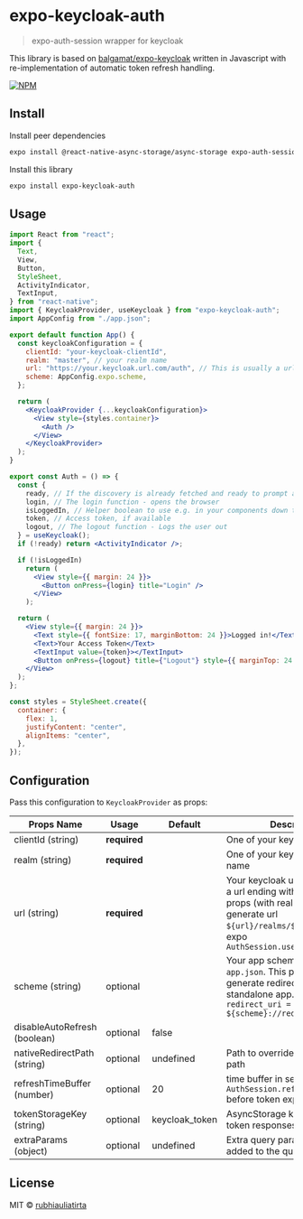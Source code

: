 # expo-keycloak-auth

> expo-auth-session wrapper for keycloak

This library is based on [balgamat/expo-keycloak](https://www.npmjs.com/package/expo-keycloak) written in Javascript with re-implementation of automatic token refresh handling.

[![NPM](https://img.shields.io/npm/v/expo-keycloak-auth.svg)](https://www.npmjs.com/package/expo-keycloak-auth)

## Install

Install peer dependencies

```bash
expo install @react-native-async-storage/async-storage expo-auth-session expo-random
```

Install this library

```bash
expo install expo-keycloak-auth
```

## Usage

```jsx
import React from "react";
import {
  Text,
  View,
  Button,
  StyleSheet,
  ActivityIndicator,
  TextInput,
} from "react-native";
import { KeycloakProvider, useKeycloak } from "expo-keycloak-auth";
import AppConfig from "./app.json";

export default function App() {
  const keycloakConfiguration = {
    clientId: "your-keycloak-clientId",
    realm: "master", // your realm name
    url: "https://your.keycloak.url.com/auth", // This is usually a url ending with /auth
    scheme: AppConfig.expo.scheme,
  };

  return (
    <KeycloakProvider {...keycloakConfiguration}>
      <View style={styles.container}>
        <Auth />
      </View>
    </KeycloakProvider>
  );
}

export const Auth = () => {
  const {
    ready, // If the discovery is already fetched and ready to prompt authentication flow
    login, // The login function - opens the browser
    isLoggedIn, // Helper boolean to use e.g. in your components down the tree
    token, // Access token, if available
    logout, // The logout function - Logs the user out
  } = useKeycloak();
  if (!ready) return <ActivityIndicator />;

  if (!isLoggedIn)
    return (
      <View style={{ margin: 24 }}>
        <Button onPress={login} title="Login" />
      </View>
    );

  return (
    <View style={{ margin: 24 }}>
      <Text style={{ fontSize: 17, marginBottom: 24 }}>Logged in!</Text>
      <Text>Your Access Token</Text>
      <TextInput value={token}></TextInput>
      <Button onPress={logout} title={"Logout"} style={{ marginTop: 24 }} />
    </View>
  );
};

const styles = StyleSheet.create({
  container: {
    flex: 1,
    justifyContent: "center",
    alignItems: "center",
  },
});
```

## Configuration

Pass this configuration to `KeycloakProvider` as props:

| Props Name                   | Usage        | Default        | Description                                                                                                                                                                 |
| ---------------------------- | ------------ | -------------- | --------------------------------------------------------------------------------------------------------------------------------------------------------------------------- |
| clientId (string)            | **required** |                | One of your keycloak clientId                                                                                                                                               |
| realm (string)               | **required** |                | One of your keycloak realm name                                                                                                                                             |
| url (string)                 | **required** |                | Your keycloak url. This is usually a url ending with /auth. This props (with realm) used to generate url `${url}/realms/${realm}` for expo `AuthSession.useAutoDiscovery()` |
| scheme (string)              | optional     |                | Your app scheme defined in `app.json`. This props used to generate redirect uri scheme for standalone app. `default redirect_uri = ${scheme}://redirect/auth`               |
| disableAutoRefresh (boolean) | optional     | false          |                                                                                                                                                                             |
| nativeRedirectPath (string)  | optional     | undefined      | Path to override default redirect path                                                                                                                                      |
| refreshTimeBuffer (number)   | optional     | 20             | time buffer in seconds to invoke `AuthSession.refreshAsync()` before token expires.                                                                                         |
| tokenStorageKey (string)     | optional     | keycloak_token | AsyncStorage key to save your token responses.                                                                                                                              |
| extraParams (object)         | optional     | undefined      | Extra query params that'll be added to the query string                                                                                                                     |

## License

MIT © [rubhiauliatirta](https://github.com/rubhiauliatirta)
